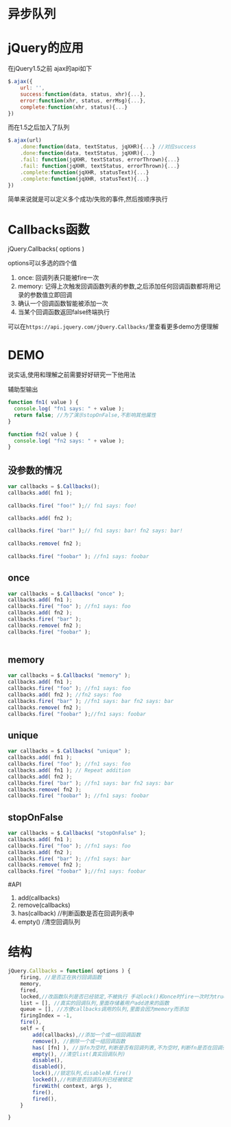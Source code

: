 # 异步队列

# jQuery的应用

在jQuery1.5之前 ajax的api如下

```javascript
$.ajax({
    url: '',
    success:function(data, status, xhr){...},
    error:function(xhr, status, errMsg){...},
    complete:function(xhr, status){...}
})
```

而在1.5之后加入了队列

```javascript
$.ajax(url)
    .done:function(data, textStatus, jqXHR){...} //对应success
    .done:function(data, textStatus, jqXHR){...}
    .fail: function(jqXHR, textStatus, errorThrown){...} 
    .fail: function(jqXHR, textStatus, errorThrown){...}
    .complete:function(jqXHR, statusText){...}
    .complete:function(jqXHR, statusText){...}
})
```

简单来说就是可以定义多个成功/失败的事件,然后按顺序执行

# Callbacks函数

jQuery.Callbacks( options )

options可以多选的四个值

1. once: 回调列表只能被fire一次
2. memory: 记得上次触发回调函数列表的参数,之后添加任何回调函数都将用记录的参数值立即回调
3. 确认一个回调函数智能被添加一次
4. 当某个回调函数返回false终端执行

可以在`https://api.jquery.com/jQuery.Callbacks/`里查看更多demo方便理解


# DEMO

说实话,使用和理解之前需要好好研究一下他用法

辅助型输出

```javascript
function fn1( value ) {
  console.log( "fn1 says: " + value );
  return false; //为了演示stopOnFalse,不影响其他属性
}
 
function fn2( value ) {
  console.log( "fn2 says: " + value );
}
```

## 没参数的情况

```javascript
var callbacks = $.Callbacks();
callbacks.add( fn1 );
 
callbacks.fire( "foo!" );// fn1 says: foo!
 
callbacks.add( fn2 );

callbacks.fire( "bar!" );// fn1 says: bar! fn2 says: bar!
 
callbacks.remove( fn2 );
 
callbacks.fire( "foobar" ); //fn1 says: foobar
```

## once

```javascript
var callbacks = $.Callbacks( "once" );
callbacks.add( fn1 );
callbacks.fire( "foo" ); //fn1 says: foo
callbacks.add( fn2 );
callbacks.fire( "bar" );
callbacks.remove( fn2 );
callbacks.fire( "foobar" );
 
```

## memory

```javascript
var callbacks = $.Callbacks( "memory" );
callbacks.add( fn1 );
callbacks.fire( "foo" ); //fn1 says: foo
callbacks.add( fn2 ); //fn2 says: foo
callbacks.fire( "bar" ); //fn1 says: bar fn2 says: bar
callbacks.remove( fn2 ); 
callbacks.fire( "foobar" );//fn1 says: foobar
```

## unique

```javascript
var callbacks = $.Callbacks( "unique" );
callbacks.add( fn1 );
callbacks.fire( "foo" ); //fn1 says: foo
callbacks.add( fn1 ); // Repeat addition
callbacks.add( fn2 );
callbacks.fire( "bar" ); //fn1 says: bar fn2 says: bar
callbacks.remove( fn2 );
callbacks.fire( "foobar" ); //fn1 says: foobar
```

## stopOnFalse

```javascript
var callbacks = $.Callbacks( "stopOnFalse" );
callbacks.add( fn1 );
callbacks.fire( "foo" ); //fn1 says: foo
callbacks.add( fn2 );
callbacks.fire( "bar" ); //fn1 says: bar
callbacks.remove( fn2 );
callbacks.fire( "foobar" );//fn1 says: foobar
```

#API

1. add(callbacks) 
2. remove(callbacks) 
3. has(callback) //判断函数是否在回调列表中
4. empty() /清空回调队列

# 结构

```javascript
jQuery.Callbacks = function( options ) {
    firing, //是否正在执行回调函数
    memory,
    fired,
    locked,//改函数队列是否已经锁定,不被执行 手动lock()和once时fire一次时为true
    list = [], //真实的回调队列,里面存储着用户add进来的函数
    queue = [], //方便callbacks调用的队列,里面会因为memory而添加
    firingIndex = -1,
    fire(),
    self = {
        add(callbacks),//添加一个或一组回调函数
        remove(), //删除一个或一组回调函数
        has( [fn] ), //当fn为空时,判断是否有回调列表,不为空时,判断fn是否在回调列表中
        empty(), //清空list(真实回调队列)
        disable(),
        disabled(),
        lock(),//锁定队列,disable掉.fire()
        locked(),//判断是否回调队列已经被锁定
        fireWith( context, args ),
        fire(),
        fired(),
    }

}
```